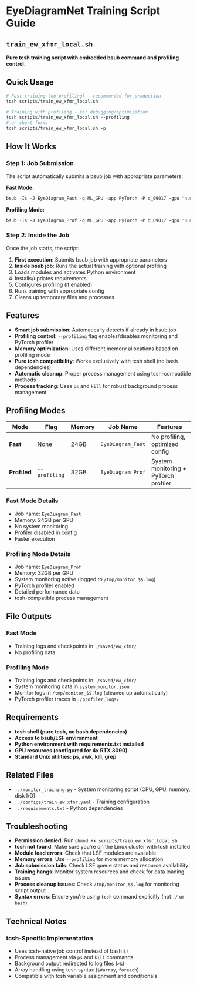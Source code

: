 # EyeDiagramNet Training Script Guide

## `train_ew_xfmr_local.sh`
**Pure tcsh training script with embedded bsub command and profiling control.**

## Quick Usage

```tcsh
# Fast training (no profiling) - recommended for production
tcsh scripts/train_ew_xfmr_local.sh

# Training with profiling - for debugging/optimization
tcsh scripts/train_ew_xfmr_local.sh --profiling
# or short form:
tcsh scripts/train_ew_xfmr_local.sh -p
```

## How It Works

### Step 1: Job Submission
The script automatically submits a bsub job with appropriate parameters:

**Fast Mode:**
```tcsh
bsub -Is -J EyeDiagram_Fast -q ML_GPU -app PyTorch -P d_09017 -gpu "num=4" -m GPU_3090_4 -R "rusage[mem=24000]" "tcsh [script]"
```

**Profiling Mode:**
```tcsh  
bsub -Is -J EyeDiagram_Prof -q ML_GPU -app PyTorch -P d_09017 -gpu "num=4" -m GPU_3090_4 -R "rusage[mem=32000]" "tcsh [script] --profiling"
```

### Step 2: Inside the Job
Once the job starts, the script:
1. **First execution**: Submits bsub job with appropriate parameters
2. **Inside bsub job**: Runs the actual training with optional profiling
3. Loads modules and activates Python environment
4. Installs/updates requirements
5. Configures profiling (if enabled)
6. Runs training with appropriate config
7. Cleans up temporary files and processes

## Features

- **Smart job submission**: Automatically detects if already in bsub job
- **Profiling control**: `--profiling` flag enables/disables monitoring and PyTorch profiler
- **Memory optimization**: Uses different memory allocations based on profiling mode
- **Pure tcsh compatibility**: Works exclusively with tcsh shell (no bash dependencies)
- **Automatic cleanup**: Proper process management using tcsh-compatible methods
- **Process tracking**: Uses `ps` and `kill` for robust background process management

## Profiling Modes

| Mode | Flag | Memory | Job Name | Features |
|------|------|---------|----------|----------|
| **Fast** | None | 24GB | `EyeDiagram_Fast` | No profiling, optimized config |
| **Profiled** | `--profiling` | 32GB | `EyeDiagram_Prof` | System monitoring + PyTorch profiler |

### Fast Mode Details
- Job name: `EyeDiagram_Fast`
- Memory: 24GB per GPU
- No system monitoring
- Profiler disabled in config
- Faster execution

### Profiling Mode Details
- Job name: `EyeDiagram_Prof` 
- Memory: 32GB per GPU
- System monitoring active (logged to `/tmp/monitor_$$.log`)
- PyTorch profiler enabled
- Detailed performance data
- tcsh-compatible process management

## File Outputs

### Fast Mode
- Training logs and checkpoints in `./saved/ew_xfmr/`
- No profiling data

### Profiling Mode  
- Training logs and checkpoints in `./saved/ew_xfmr/`
- System monitoring data in `system_monitor.json`
- Monitor logs in `/tmp/monitor_$$.log` (cleaned up automatically)
- PyTorch profiler traces in `./profiler_logs/`

## Requirements

- **tcsh shell (pure tcsh, no bash dependencies)**
- **Access to bsub/LSF environment**  
- **Python environment with requirements.txt installed**
- **GPU resources (configured for 4x RTX 3090)**
- **Standard Unix utilities: ps, awk, kill, grep**

## Related Files

- `../monitor_training.py` - System monitoring script (CPU, GPU, memory, disk I/O)
- `../configs/train_ew_xfmr.yaml` - Training configuration
- `../requirements.txt` - Python dependencies

## Troubleshooting

- **Permission denied**: Run `chmod +x scripts/train_ew_xfmr_local.sh`
- **tcsh not found**: Make sure you're on the Linux cluster with tcsh installed
- **Module load errors**: Check that LSF modules are available
- **Memory errors**: Use `--profiling` for more memory allocation
- **Job submission fails**: Check LSF queue status and resource availability
- **Training hangs**: Monitor system resources and check for data loading issues
- **Process cleanup issues**: Check `/tmp/monitor_$$.log` for monitoring script output
- **Syntax errors**: Ensure you're using `tcsh` command explicitly (not `./` or `bash`)

## Technical Notes

### tcsh-Specific Implementation
- Uses tcsh-native job control instead of bash `$!`
- Process management via `ps` and `kill` commands
- Background output redirected to log files (`>&`)
- Array handling using tcsh syntax (`$#array`, `foreach`)
- Compatible with tcsh variable assignment and conditionals 
